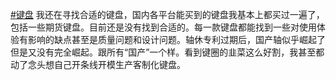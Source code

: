<p><a href="https://e5n.cc/tags/%E9%94%AE%E7%9B%98" class="mention hashtag" rel="tag">#<span>键盘</span></a> 我还在寻找合适的键盘，国内各平台能买到的键盘我基本上都买过一遍了，包括一些期货键盘。目前还是没有找到合适的。每一款键盘都能找到一些对使用体验有影响的缺点甚至是质量问题和设计问题。轴休专利过期后，国产轴似乎崛起了但是又没有完全崛起。跟所有“国产”一个样。看到键圈的韭菜这么好割，我甚至都动了念头想自己开条线开模生产客制化键盘。</p>
